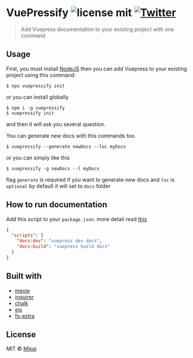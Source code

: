 # VuePressify ![license mit](https://img.shields.io/github/license/mikqi/vuepressify.svg?longCache=true&style=flat-square) [![Twitter](https://img.shields.io/twitter/url/https/github.com/mikqi/vuepressify.svg?style=flat-square)](https://twitter.com/intent/tweet?text=Add%20Vuepress%20to%20your%20existing%20project%20with%20Vuepressify%20🎉🎉%20:&url=https%3A%2F%2Fgithub.com%2Fmikqi%2Fvuepressify)


> Add Vuepress documentation to your existing project with one command

## Usage
First, you must install [NodeJS](https://nodejs.org) then you can add Vuepress to your existing project using this command:

```
$ npx vuepressify init
```
or you can install globally
```
$ npm i -g vuepressify
$ vuepressify init
```

and then it will ask you several question.

You can generate new docs with this commands too.

```
$ vuepressify --generate newDocs --loc myDocs
```
or you can simply like this
```
$ vuepressify -g newDocs --l myDocs
```
flag `generate` is required if you want to generate new docs and `loc` is `optional` by default it will set to `docs` folder

## How to run documentation

Add this script to your `package.json`. more detail read [this](https://vuepress.vuejs.org/guide/getting-started.html#inside-an-existing-project)

```json
{
  "scripts": {
    "docs:dev": "vuepress dev docs",
    "docs:build": "vuepress build docs"
  }
}
```

## Built with
* [meow]()
* [inquirer]()
* [chalk]() 
* [ejs]()
* [fs-extra]()

## License
MIT © [Mikqi](http://this.rivki.id)